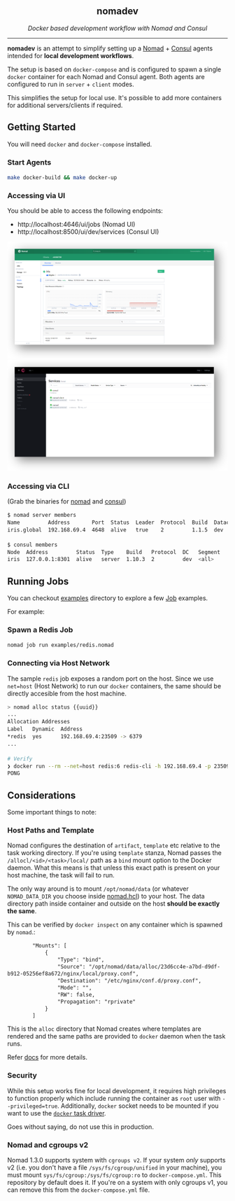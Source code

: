 <!-- PROJECT LOGO -->
<br />
<p align="center">
  <h2 align="center">nomadev</h2>
  <p align="center">
    <i>Docker based development workflow with Nomad and Consul</i>
    <br/>
  </p>
</p>

---

**nomadev** is an attempt to simplify setting up a [Nomad](https://www.nomadproject.io/) + [Consul](https://www.consul.io/) agents intended for **local development workflows**.

The setup is based on `docker-compose` and is configured to spawn a single `docker` container for each Nomad and Consul agent. Both agents are configured to run in `server` + `client` modes.

This simplifies the setup for local use. It's possible to add more containers for additional servers/clients if required.

## Getting Started

You will need `docker` and `docker-compose` installed.

### Start Agents

```bash
make docker-build && make docker-up
```

### Accessing via UI

You should be able to access the following endpoints:

- http://localhost:4646/ui/jobs (Nomad UI)
- http://localhost:8500/ui/dev/services (Consul UI)


![img](screenshots/nomad.png)
![img](screenshots/consul.png)


### Accessing via CLI

(Grab the binaries for [nomad](https://www.nomadproject.io/downloads) and [consul](https://www.consul.io/downloads))
```bash
$ nomad server members
Name         Address       Port  Status  Leader  Protocol  Build  Datacenter  Region
iris.global  192.168.69.4  4648  alive   true    2         1.1.5  dev         global

$ consul members       
Node  Address         Status  Type    Build   Protocol  DC   Segment
iris  127.0.0.1:8301  alive   server  1.10.3  2         dev  <all>
```

## Running Jobs

You can checkout [examples](./examples) directory to explore a few [Job](https://www.nomadproject.io/docs/job-specification) examples.

For example:

### Spawn a Redis Job

```bash
nomad job run examples/redis.nomad
```

### Connecting via Host Network

The sample `redis` job exposes a random port on the host. Since we use `net=host` (Host Network) to run our `docker` containers, the same should be directly accesible from the host machine.

```bash
> nomad alloc status {{uuid}}
...
Allocation Addresses
Label   Dynamic  Address
*redis  yes      192.168.69.4:23509 -> 6379
...

# Verify
❯ docker run --rm --net=host redis:6 redis-cli -h 192.168.69.4 -p 23509 ping
PONG
```

## Considerations

Some important things to note:

### Host Paths and Template

Nomad configures the destination of `artifact`, `template` etc relative to the task working directory. If you're using `template` stanza, Nomad passes the `/allocl/<id>/<task>/local/` path as a `bind` mount option to the Docker daemon. What this means is that unless this exact path is present on your host machine, the task will fail to run.

The only way around is to mount `/opt/nomad/data` (or whatever `NOMAD_DATA_DIR` you choose inside [nomad.hcl](./configs/nomad.hcl)) to your host. The data directory path inside container and outside on the host **should be exactly the same**.

This can be verified by `docker inspect` on any container which is spawned by `nomad`.:

```
        "Mounts": [
            {
                "Type": "bind",
                "Source": "/opt/nomad/data/alloc/23d6cc4e-a7bd-d9df-b912-05256ef8a672/nginx/local/proxy.conf",
                "Destination": "/etc/nginx/conf.d/proxy.conf",
                "Mode": "",
                "RW": false,
                "Propagation": "rprivate"
            }
        ]
```

This is the `alloc` directory that Nomad creates where templates are rendered and the same paths are provided to `docker` daemon when the task runs.

Refer [docs](https://www.nomadproject.io/docs/internals/filesystem#templates-artifacts-and-dispatch-payloads) for more details.

### Security

While this setup works fine for local development, it requires high privileges to function properly which include running the container as `root` user with `--privileged=true`.
Additionally, `docker` socket needs to be mounted if you want to use the [`docker` task driver](https://www.nomadproject.io/docs/drivers/docker).

Goes without saying, do not use this in production.


### Nomad and cgroups v2

Nomad 1.3.0 supports system with `cgroups v2`. If your system _only_ supports v2 (i.e. you don't have a file `/sys/fs/cgroup/unified` in your machine), you must mount `sys/fs/cgroup:/sys/fs/cgroup:ro` to `docker-compose.yml`. This repository by default does it. If you're on a system with only cgroups v1, you can remove this from the `docker-compose.yml` file.
